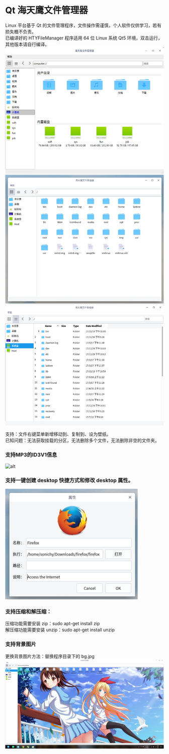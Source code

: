 # Qt 海天鹰文件管理器
Linux 平台基于 Qt 的文件管理程序，文件操作需谨慎，个人软件仅供学习，若有损失概不负责。  
已编译好的 HTYFileManager 程序适用 64 位 Linux 系统 Qt5 环境，双击运行，其他版本请自行编译。  
![alt](mainpage.png)  
![alt](preview.jpg)  
![alt](preview_table.png)  

支持：文件右键菜单新增移动到、复制到、设为壁纸。  
已知问题：无法获取挂载的分区，无法删除多个文件，无法删除非空的文件夹。  

### 支持MP3的ID3V1信息
![alt](ID3.png)  

### 支持一键创建 desktop 快捷方式和修改 desktop 属性。  
![alt](desktop_property.jpg)  

### 支持压缩和解压缩：
压缩功能需要安装 zip：sudo apt-get install zip  
解压缩功能需要安装 unzip：sudo apt-get install unzip  

### 支持背景图片
更换背景图片方法：替换程序目录下的 bg.jpg  
![alt](previewbg.jpg)
